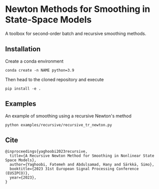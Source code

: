 # Newton Methods for Smoothing in State-Space Models

A toolbox for second-order batch and recursive smoothing methods.

## Installation
 
 Create a conda environment
    
    conda create -n NAME python=3.9
    
 Then head to the cloned repository and execute
 
    pip install -e .
    
 ## Examples
 
 An example of smoothing using a recursive Newton's method
 
    python examples/recursive/recursive_tr_newton.py
    
## Cite
```
@inproceedings{yaghoobi2023recursive,
  title={A Recursive Newton Method for Smoothing in Nonlinear State Space Models}, 
  author={Yaghoobi, Fatemeh and Abdulsamad, Hany and Särkkä, Simo},
  booktitle={2023 31st European Signal Processing Conference (EUSIPCO)}, 
  year={2023},
}
